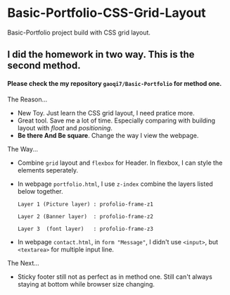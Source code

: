 # Basic-Portfolio-CSS-Grid-Layout
Basic-Portfolio project build with CSS grid layout.
## I did the homework in two way. This is the second method.
#### Please check the my repository `gaoqi7/Basic-Portfolio` for method one. 
The Reason...   
  * New Toy. Just learn the CSS grid layout, I need pratice more.
  * Great tool. Save me a lot of time. Especially comparing with building layout with *float* and *positioning*.
  * **Be there And Be square**. Change the way I view the webpage.  

The Way...
  * Combine `grid` layout and `flexbox` for Header. In flexbox, I can style the elements seperately.
  * In webpage `portfolio.html`, I use `z-index` combine the layers listed below together.

        Layer 1 (Picture layer) : profolio-frame-z1

        Layer 2 (Banner layer)  : profolio-frame-z2

        Layer 3  (font layer)   : profolio-frame-z3
  * In webpage `contact.html`, in `form "Message"`, I didn't use `<input>`, but `<textarea>` for multiple input line.

The Next...
  * Sticky footer still not as perfect as in method one. Still can't always staying at bottom while browser size changing. 
